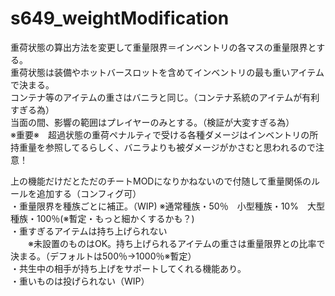 # s649_weightModification
重荷状態の算出方法を変更して重量限界＝インベントリの各マスの重量限界とする。  
重荷状態は装備やホットバースロットを含めてインベントリの最も重いアイテムで決まる。  
コンテナ等のアイテムの重さはバニラと同じ。（コンテナ系統のアイテムが有利すぎる為）  
当面の間、影響の範囲はプレイヤーのみとする。（検証が大変すぎる為）  
※重要※　超過状態の重荷ペナルティで受ける各種ダメージはインベントリの所持重量を参照してるらしく、バニラよりも被ダメージがかさむと思われるので注意！  

上の機能だけだとただのチートMODになりかねないので付随して重量関係のルールを追加する（コンフィグ可）  
・重量限界を種族ごとに補正。（WIP)
  ※通常種族・50％　小型種族・10%　大型種族・100％(※暫定・もっと細かくするかも？)  
・重すぎるアイテムは持ち上げられない  
    　　※未設置のものはOK。持ち上げられるアイテムの重さは重量限界との比率で決まる。（デフォルトは500％→1000％※暫定）    
  ・共生中の相手が持ち上げをサポートしてくれる機能あり。  
・重いものは投げられない（WIP）  
